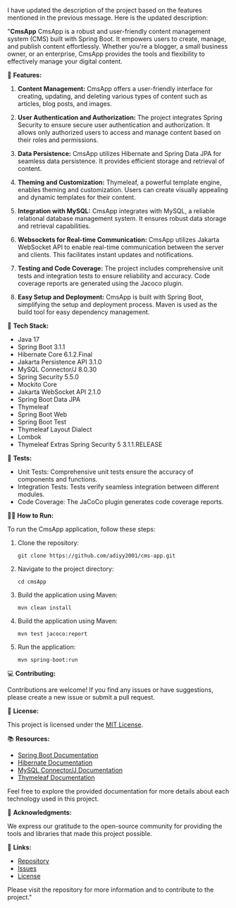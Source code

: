 I have updated the description of the project based on the features mentioned in the previous message. Here is the updated description:

"**CmsApp** CmsApp is a robust and user-friendly content management system (CMS) built with Spring Boot. It empowers users to create, manage, and publish content effortlessly. Whether you're a blogger, a small business owner, or an enterprise, CmsApp provides the tools and flexibility to effectively manage your digital content.

🚀 **Features:**

1. **Content Management:** CmsApp offers a user-friendly interface for creating, updating, and deleting various types of content such as articles, blog posts, and images.

2. **User Authentication and Authorization:** The project integrates Spring Security to ensure secure user authentication and authorization. It allows only authorized users to access and manage content based on their roles and permissions.

3. **Data Persistence:** CmsApp utilizes Hibernate and Spring Data JPA for seamless data persistence. It provides efficient storage and retrieval of content.

4. **Theming and Customization:** Thymeleaf, a powerful template engine, enables theming and customization. Users can create visually appealing and dynamic templates for their content.

5. **Integration with MySQL:** CmsApp integrates with MySQL, a reliable relational database management system. It ensures robust data storage and retrieval capabilities.

6. **Websockets for Real-time Communication:** CmsApp utilizes Jakarta WebSocket API to enable real-time communication between the server and clients. This facilitates instant updates and notifications.

7. **Testing and Code Coverage:** The project includes comprehensive unit tests and integration tests to ensure reliability and accuracy. Code coverage reports are generated using the Jacoco plugin.

8. **Easy Setup and Deployment:** CmsApp is built with Spring Boot, simplifying the setup and deployment process. Maven is used as the build tool for easy dependency management.

🚀 **Tech Stack:**

- Java 17
- Spring Boot 3.1.1
- Hibernate Core 6.1.2.Final
- Jakarta Persistence API 3.1.0
- MySQL Connector/J 8.0.30
- Spring Security 5.5.0
- Mockito Core
- Jakarta WebSocket API 2.1.0
- Spring Boot Data JPA
- Thymeleaf
- Spring Boot Web
- Spring Boot Test
- Thymeleaf Layout Dialect
- Lombok
- Thymeleaf Extras Spring Security 5 3.1.1.RELEASE

🔬 **Tests:**

- Unit Tests: Comprehensive unit tests ensure the accuracy of components and functions.
- Integration Tests: Tests verify seamless integration between different modules.
- Code Coverage: The JaCoCo plugin generates code coverage reports.

🏃‍♀️ **How to Run:**

To run the CmsApp application, follow these steps:

1. Clone the repository:
   ```
   git clone https://github.com/adiyy2001/cms-app.git
   ```

2. Navigate to the project directory:
   ```
   cd cmsApp
   ```

3. Build the application using Maven:
   ```
   mvn clean install
   ```

4. Build the application using Maven:
   ```
   mvn test jacoco:report
   ```

5. Run the application:
   ```
   mvn spring-boot:run
   ```

💻 **Contributing:**

Contributions are welcome! If you find any issues or have suggestions, please create a new issue or submit a pull request.

📄 **License:**

This project is licensed under the [MIT License](https://opensource.org/licenses/MIT).

📚 **Resources:**

- [Spring Boot Documentation](https://docs.spring.io/spring-boot/docs/3.1.0/reference/htmlsingle/)
- [Hibernate Documentation](https://hibernate.org/orm/documentation/6.1/)
- [MySQL Connector/J Documentation](https://dev.mysql.com/doc/connector-j/8.0/en/)
- [Thymeleaf Documentation](https://www.thymeleaf.org/documentation.html)

Feel free to explore the provided documentation for more details about each technology used in this project.

🌟 **Acknowledgments:**

We express our gratitude to the open-source community for providing the tools and libraries that made this project possible.

🔗 **Links:**

- [Repository](https://github.com/your-username/cmsApp)
- [Issues](https://github.com/your-username/cmsApp/issues)
- [License](https://opensource.org/licenses/MIT)

Please visit the repository for more information and to contribute to the project."

